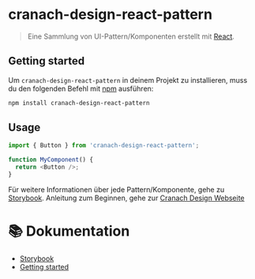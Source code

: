  # cranach-design-react-pattern

> Eine Sammlung von UI-Pattern/Komponenten
> erstellt mit [React](https://reactjs.org/).


## Getting started

Um `cranach-design-react-pattern` in deinem Projekt zu installieren, muss du den folgenden Befehl mit [npm](https://www.npmjs.com/) ausführen:


```bash
npm install cranach-design-react-pattern
```


## Usage

```js
import { Button } from 'cranach-design-react-pattern';

function MyComponent() {
  return <Button />;
}
```

Für weitere Informationen über jede Pattern/Komponente, gehe zu [Storybook](https://storybook-cranachdesign.netlify.app).
Anleitung zum Beginnen, gehe zur [Cranach Design Webseite](https://cranachdesign.netlify.app/developing/react-tutorial)


# :books: Dokumentation

- [Storybook](https://cranachdesign.netlify.app/developing/get-started)
- [Getting started](https://cranachdesign.netlify.app/developing/get-started)
